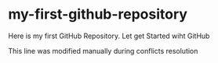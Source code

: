 # my-first-github-repository
Here is my first GitHub Repository. Let get Started wiht GitHub

This line was modified manually during conflicts resolution
